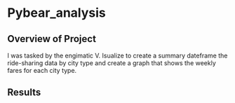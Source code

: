 # Pybear_analysis
## Overview of Project
I was tasked by the engimatic V. Isualize to create a summary dateframe the ride-sharing data by city type and create a graph that shows the weekly fares for each city type.
## Results
